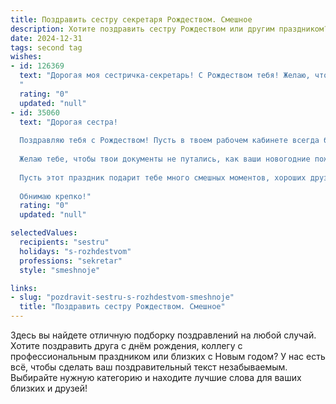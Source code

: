 ```yaml
---
title: Поздравить сестру секретаря Рождеством. Смешное
description: Хотите поздравить сестру Рождеством или другим праздником? Наш ИИ создаст незабываемое поздравление, а вы обязательно выделитесь среди других.  
date: 2024-12-31
tags: second tag
wishes:
- id: 126369
  text: "Дорогая моя сестричка-секретарь! С Рождеством тебя! Желаю, чтобы в Новом году твой секретный Санта-Клаус одарил тебя не только подарками, но и безграничным терпением (ну, ты понимаешь, некоторые клиенты…), а твой ежедневник был заполнен только приятными встречами и записями о повышении зарплаты! Пусть все твои тайны останутся тайнами, а все желаемые желания — исполненными!  Счастливого Рождества!
  "
  rating: "0"
  updated: "null"
- id: 35060
  text: "Дорогая сестра!
  
  Поздравляю тебя с Рождеством! Пусть в твоем рабочем кабинете всегда будет тихо, чтобы ты могла без помех наблюдать за тем, как цветут рождественские звезды (и как управляются твои чертовски шустрые коллеги)!
  
  Желаю тебе, чтобы твои документы не путались, как ваши новогодние пожелания, а рабочие будни были столь же яркими и веселыми, как новогодняя елка! Пусть твой кофе всегда будет горячим, а стикеры - невидимыми, чтобы никто не смог заметить, что ты не запомнила все встречи!
  
  Пусть этот праздник подарит тебе много смешных моментов, хороших друзей и счастливых событий! С Рождеством тебя, моя незаменимая секретарша!
  
  Обнимаю крепко!"
  rating: "0"
  updated: "null"

selectedValues:
  recipients: "sestru"
  holidays: "s-rozhdestvom"
  professions: "sekretar"
  style: "smeshnoje"

links:
- slug: "pozdravit-sestru-s-rozhdestvom-smeshnoje"
  title: "Поздравить сестру Рождеством. Смешное"
---
```


Здесь вы найдете отличную подборку поздравлений на любой случай.
Хотите поздравить друга с днём рождения, коллегу с профессиональным праздником или близких с Новым годом? У нас есть всё, чтобы сделать ваш поздравительный текст незабываемым. Выбирайте нужную категорию и находите лучшие слова для ваших близких и друзей!
